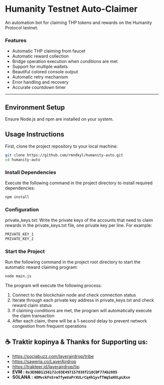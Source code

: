 # Humanity Testnet Auto-Claimer

An automation bot for claiming THP tokens and rewards on the Humanity Protocol testnet.

### Features
- Automatic THP claiming from faucet
- Automatic reward collection
- Bridge operation execution when conditions are met
- Support for multiple wallets
- Beautiful colored console output
- Automatic retry mechanism
- Error handling and recovery
- Accurate countdown timer

---

## Environment Setup
Ensure Node.js and npm are installed on your system.

## Usage Instructions
First, clone the project repository to your local machine:

```bash
git clone https://github.com/rmndkyl/humanity-auto.git
cd humanity-auto
```

### Install Dependencies
Execute the following command in the project directory to install required dependencies:
```bash
npm install
```

### Configuration

private_keys.txt: Write the private keys of the accounts that need to claim rewards in the private_keys.txt file, one private key per line. For example:

```bash
PRIVATE_KEY_1
PRIVATE_KEY_2
```

### Start the Project
Run the following command in the project root directory to start the automatic reward claiming program:
```bash
node main.js
```

The program will execute the following process:

1. Connect to the blockchain node and check connection status
2. Iterate through each private key address in private_keys.txt and check reward claim status
3. If claiming conditions are met, the program will automatically execute the claim transaction
4. After each claim, there will be a 1-second delay to prevent network congestion from frequent operations

## ☕️ Traktir kopinya & Thanks for Supporting us:

- https://sociabuzz.com/layerairdrop/tribe
- https://saweria.co/LayerAirdrop
- https://trakteer.id/layerairdrop/tip
- **EVM : `0x3E0BD1156172c03E497157838f218CDF77Ab2885`**
- **SOLANA : `4DMvckFnSrm7fymVaPrXULrCq4h1yvfTWq5aHXLpLKsn`**